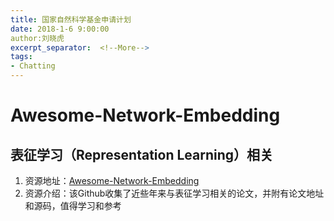 ```yaml
---
title: 国家自然科学基金申请计划
date: 2018-1-6 9:00:00
author:刘晓虎
excerpt_separator:  <!--More-->
tags:
- Chatting
---
```


# Awesome-Network-Embedding

## 表征学习（Representation Learning）相关

1. 资源地址：[Awesome-Network-Embedding](https://github.com/chihming/awesome-network-embedding)
2. 资源介绍：该Github收集了近些年来与表征学习相关的论文，并附有论文地址和源码，值得学习和参考